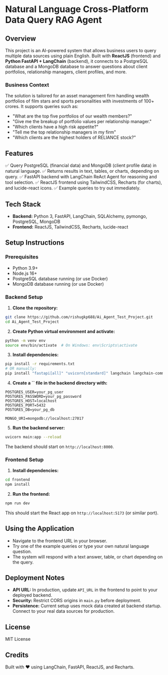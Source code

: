 # Natural Language Cross-Platform Data Query RAG Agent

## Overview

This project is an AI-powered system that allows business users to query multiple data sources using plain English. Built with **ReactJS** (frontend) and **Python FastAPI + LangChain** (backend), it connects to a PostgreSQL database and a MongoDB database to answer questions about client portfolios, relationship managers, client profiles, and more.

### Business Context

The solution is tailored for an asset management firm handling wealth portfolios of film stars and sports personalities with investments of 100+ crores. It supports queries such as:

- "What are the top five portfolios of our wealth members?"
- "Give me the breakup of portfolio values per relationship manager."
- "Which clients have a high risk appetite?"
- "Tell me the top relationship managers in my firm"
- "Which clients are the highest holders of RELIANCE stock?"

## Features

✅ Query PostgreSQL (financial data) and MongoDB (client profile data) in natural language.
✅ Returns results in text, tables, or charts, depending on query.
✅ FastAPI backend with LangChain ReAct Agent for reasoning and tool selection.
✅ ReactJS frontend using TailwindCSS, Recharts (for charts), and lucide-react icons.
✅ Example queries to try out immediately.

## Tech Stack

- **Backend:** Python 3, FastAPI, LangChain, SQLAlchemy, pymongo, PostgreSQL, MongoDB
- **Frontend:** ReactJS, TailwindCSS, Recharts, lucide-react

## Setup Instructions

### Prerequisites

- Python 3.9+
- Node.js 16+
- PostgreSQL database running (or use Docker)
- MongoDB database running (or use Docker)

### Backend Setup

1. **Clone the repository:**

```bash
git clone https://github.com/rishugkp688/Ai_Agent_Test_Project.git
cd Ai_Agent_Test_Project
```

2. **Create Python virtual environment and activate:**

```bash
python -m venv env
source env/bin/activate  # On Windows: env\Scripts\activate
```

3. **Install dependencies:**

```bash
pip install -r requirements.txt
# OR manually:
pip install "fastapi[all]" "uvicorn[standard]" langchain langchain-community "sqlalchemy" "psycopg2-binary" "pymongo" python-dotenv langchainhub langchain-ollama
```

4. **Create a **\`\`** file in the backend directory with:**

```
POSTGRES_USER=your_pg_user
POSTGRES_PASSWORD=your_pg_password
POSTGRES_HOST=localhost
POSTGRES_PORT=5432
POSTGRES_DB=your_pg_db

MONGO_URI=mongodb://localhost:27017
```

5. **Run the backend server:**

```bash
uvicorn main:app --reload
```

The backend should start on `http://localhost:8000`.

### Frontend Setup

1. **Install dependencies:**

```bash
cd frontend
npm install
```

2. **Run the frontend:**

```bash
npm run dev
```

This should start the React app on `http://localhost:5173` (or similar port).

## Using the Application

- Navigate to the frontend URL in your browser.
- Try one of the example queries or type your own natural language question.
- The system will respond with a text answer, table, or chart depending on the query.

## Deployment Notes

- **API URL:** In production, update `API_URL` in the frontend to point to your deployed backend.
- **Security:** Restrict CORS origins in `main.py` before deployment.
- **Persistence:** Current setup uses mock data created at backend startup. Connect to your real data sources for production.

## License

MIT License

## Credits

Built with ❤️ using LangChain, FastAPI, ReactJS, and Recharts.
